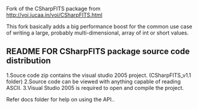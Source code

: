Fork of the CSharpFITS package from http://voi.iucaa.in/voi/CSharpFITS.html

This fork basically adds a big performance boost for the common use case of writing a large, probably multi-dimensional, array of int or short values.

README FOR CSharpFITS package source code distribution
------------------------------------------------------
1.Souce code zip contains the visual studio 2005 project.
(CSharpFITS_v1.1 folder)
2.Source code can be viewed with anything capable of reading ASCII.
3.Visual Studio 2005 is required to open and compile the project.

Refer docs folder for help on using the API.. 	
